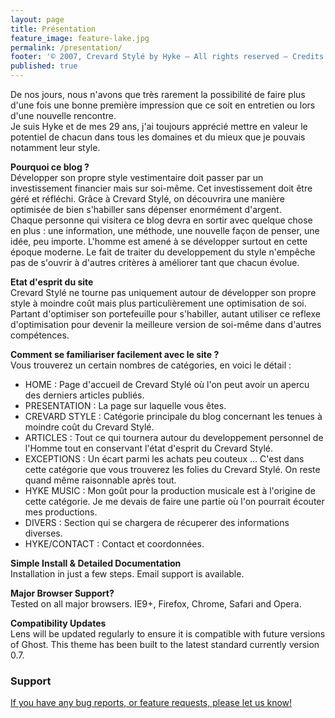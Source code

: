 ```yaml
---
layout: page
title: Présentation
feature_image: feature-lake.jpg
permalink: /presentation/
footer: '© 2007, Crevard Stylé by Hyke – All rights reserved – Credits'
published: true
---
```


<p>
De nos jours, nous n'avons que très rarement la possibilité de faire plus d'une fois une bonne première impression que ce soit en entretien ou lors d'une nouvelle rencontre.<br>
Je suis Hyke et de mes 29 ans, j'ai toujours apprécié mettre en valeur le potentiel de chacun dans tous les domaines et du mieux que je pouvais notamment leur style.
</p>

<p>
<strong>Pourquoi ce blog ?</strong>
<br>
Développer son propre style vestimentaire doit passer par un investissement financier mais sur soi-même. Cet investissement doit être géré et réfléchi. Grâce à Crevard Stylé, on découvrira une manière optimisée de bien s'habiller sans dépenser enormément d'argent. <br>   
Chaque personne qui visitera ce blog devra en sortir avec quelque chose en plus : une information, une méthode, une nouvelle façon de penser, une idée, peu importe. L'homme est amené à se développer surtout en cette époque moderne. Le fait de traiter du developpement du style n'empêche pas de s'ouvrir à d'autres critères à améliorer tant que chacun évolue.
</p>

<p>
<strong>Etat d'esprit du site</strong>
<br>
Crevard Stylé ne tourne pas uniquement autour de développer son propre style à moindre coût mais plus particulièrement une optimisation de soi. Partant d'optimiser son portefeuille pour s'habiller, autant utiliser ce reflexe d'optimisation pour devenir la meilleure version de soi-même dans d'autres compétences.
</p>


<p>
<strong>Comment se familiariser facilement avec le site ?</strong>
<br>
Vous trouverez un certain nombres de catégories, en voici le détail :
  <br>
  
  - HOME : Page d'accueil de Crevard Stylé où l'on peut avoir un apercu des derniers articles publiés.<br>
  - PRESENTATION : La page sur laquelle vous êtes.<br>
  - CREVARD STYLE : Catégorie principale du blog concernant les tenues à moindre coût du Crevard Stylé.<br>
  - ARTICLES : Tout ce qui tournera autour du developpement personnel de l'Homme tout en conservant l'état d'esprit 	du Crevard Stylé.<br>
  - EXCEPTIONS : Un écart parmi les achats peu couteux ... C'est dans cette catégorie que vous trouverez les folies 	du Crevard Stylé. On reste quand même raisonnable après tout.<br>
  - HYKE MUSIC : Mon goût pour la production musicale est à l'origine de cette catégorie. Je me devais de faire une  	 partie où l'on pourrait écouter mes productions.<br>
  - DIVERS : Section qui se chargera de récuperer des informations diverses.<br>
  - HYKE/CONTACT : Contact et coordonnées.<br>
</p>

<p>

<p>
<strong>Simple Install & Detailed Documentation</strong>
<br>
Installation in just a few steps. Email support is available.
</p>

<p>
<strong>Major Browser Support?</strong>
<br>
Tested on all major browsers. IE9+, Firefox, Chrome, Safari and Opera.
</p>

<p>
<strong>Compatibility Updates</strong>
<br>
Lens will be updated regularly to ensure it is compatible with future versions of Ghost. This theme has been built to the latest standard currently version 0.7.
</p>

<p>
<h3>Support</h3>
</p>

<a href="http://adventurethemes.com/support" title="AdventureThemes Support">

If you have any bug reports, or feature requests, please let us know!

